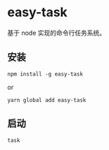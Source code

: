 # easy-task

基于 node 实现的命令行任务系统。

## 安装

`npm install -g easy-task` 

or 

`yarn global add easy-task`

## 启动

`task`
